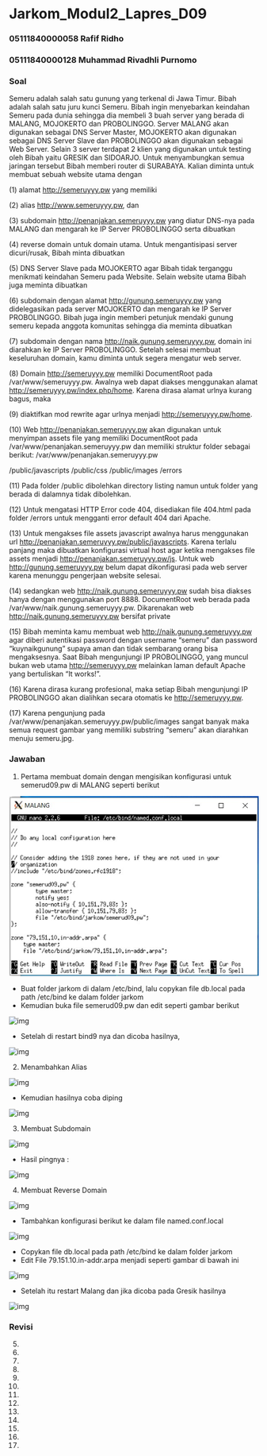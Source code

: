 # Jarkom_Modul2_Lapres_D09

### 05111840000058 Rafif Ridho
### 05111840000128 Muhammad Rivadhli Purnomo

### Soal

Semeru adalah salah satu gunung yang terkenal di Jawa Timur. Bibah adalah salah satu juru kunci
Semeru. Bibah ingin menyebarkan keindahan Semeru pada dunia sehingga dia membeli 3 buah server
yang berada di MALANG, MOJOKERTO dan PROBOLINGGO. Server MALANG akan digunakan
sebagai DNS Server Master, MOJOKERTO akan digunakan sebagai DNS Server Slave dan
PROBOLINGGO akan digunakan sebagai Web Server. Selain 3 server terdapat 2 klien yang digunakan
untuk testing oleh Bibah yaitu GRESIK dan SIDOARJO. Untuk menyambungkan semua jaringan
tersebut Bibah memberi router di SURABAYA.
Kalian diminta untuk membuat sebuah website utama dengan 

(1) alamat http://semeruyyy.pw yang memiliki 

(2) alias http://www.semeruyyy.pw, dan 

(3) subdomain http://penanjakan.semeruyyy.pw yang diatur DNS-nya pada MALANG dan mengarah ke IP Server PROBOLINGGO serta dibuatkan 

(4) reverse domain untuk domain utama. Untuk mengantisipasi server dicuri/rusak, Bibah minta dibuatkan

(5) DNS Server Slave pada MOJOKERTO agar Bibah tidak terganggu menikmati keindahan Semeru pada Website. Selain website utama Bibah juga meminta dibuatkan 

(6) subdomain dengan alamat http://gunung.semeruyyy.pw yang didelegasikan pada server MOJOKERTO dan mengarah ke IP Server PROBOLINGGO. Bibah juga ingin memberi petunjuk mendaki gunung semeru kepada anggota komunitas sehingga dia meminta dibuatkan 

(7) subdomain dengan nama http://naik.gunung.semeruyyy.pw, domain ini diarahkan ke IP Server PROBOLINGGO.
Setelah selesai membuat keseluruhan domain, kamu diminta untuk segera mengatur web server. 

(8) Domain http://semeruyyy.pw memiliki DocumentRoot pada /var/www/semeruyyy.pw. Awalnya web dapat diakses menggunakan alamat http://semeruyyy.pw/index.php/home. Karena dirasa alamat urlnya kurang bagus, maka 

(9) diaktifkan mod rewrite agar urlnya menjadi http://semeruyyy.pw/home.

(10) Web http://penanjakan.semeruyyy.pw akan digunakan untuk menyimpan assets file yang
memiliki DocumentRoot pada /var/www/penanjakan.semeruyyy.pw dan memiliki struktur
folder sebagai berikut:
/var/www/penanjakan.semeruyyy.pw

/public/javascripts
/public/css
/public/images
/errors

(11) Pada folder /public dibolehkan directory listing namun untuk folder yang berada di dalamnya tidak dibolehkan. 

(12) Untuk mengatasi HTTP Error code 404, disediakan file 404.html pada folder /errors untuk mengganti error default 404 dari Apache.

(13) Untuk mengakses file assets javascript awalnya harus menggunakan url http://penanjakan.semeruyyy.pw/public/javascripts. Karena terlalu panjang maka dibuatkan konfigurasi virtual host agar ketika mengakses file assets menjadi http://penanjakan.semeruyyy.pw/js. Untuk web http://gunung.semeruyyy.pw belum dapat dikonfigurasi pada web server karena
menunggu pengerjaan website selesai. 

(14) sedangkan web http://naik.gunung.semeruyyy.pw sudah bisa diakses hanya dengan menggunakan port 8888. DocumentRoot web berada pada /var/www/naik.gunung.semeruyyy.pw. Dikarenakan web http://naik.gunung.semeruyyy.pw bersifat private 

(15) Bibah meminta kamu membuat web http://naik.gunung.semeruyyy.pw agar diberi autentikasi password dengan username “semeru” dan password “kuynaikgunung” supaya
aman dan tidak sembarang orang bisa mengaksesnya. Saat Bibah mengunjungi IP PROBOLINGGO, yang muncul bukan web utama http://semeruyyy.pw melainkan laman default Apache yang bertuliskan “It works!”. 

(16) Karena dirasa kurang profesional, maka setiap Bibah mengunjungi IP PROBOLINGGO akan dialihkan secara otomatis ke http://semeruyyy.pw.

(17) Karena pengunjung pada /var/www/penanjakan.semeruyyy.pw/public/images sangat banyak maka semua request gambar yang memiliki substring “semeru” akan diarahkan menuju semeru.jpg.

### Jawaban

1. Pertama membuat domain dengan mengisikan konfigurasi untuk semerud09.pw di MALANG seperti berikut

![img](/img/1-1.jpg)

- Buat folder jarkom di dalam /etc/bind, lalu copykan file db.local pada path /etc/bind ke dalam folder jarkom
- Kemudian buka file semerud09.pw dan edit seperti gambar berikut

![img](/img/1-2.jpg)

- Setelah di restart bind9 nya dan dicoba hasilnya,

![img](/img/1-3.jpg)

2. Menambahkan Alias

![img](/img/2-1.jpg)

- Kemudian hasilnya coba diping

![img](/img/2-2.jpg)

3. Membuat Subdomain

![img](/img/3-1.jpg)

- Hasil pingnya : 

![img](/img/3-2.jpg)

4. Membuat Reverse Domain

![img](/img/4-1.jpg)

- Tambahkan konfigurasi berikut ke dalam file named.conf.local

![img](/img/4-2.jpg)

- Copykan file db.local pada path /etc/bind ke dalam folder jarkom
- Edit File 79.151.10.in-addr.arpa menjadi seperti gambar di bawah ini

![img](/img/4-3.jpg)

- Setelah itu restart Malang dan jika dicoba pada Gresik hasilnya

![img](/img/4-4.jpg)

### Revisi

5.

6.

7.

8.

9.

10.

11.

12.

13.

14.

15.

16.

17.
